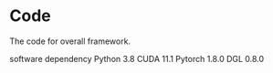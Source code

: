 # Code

The code for overall framework. 

software dependency
Python 3.8
CUDA 11.1
Pytorch 1.8.0
DGL 0.8.0
